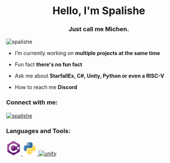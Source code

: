 <h1 align="center">Hello, I'm Spalishe</h1>
<h3 align="center">Just call me Michen.</h3>

<p align="left"> <img src="https://komarev.com/ghpvc/?username=spalishe&label=Profile%20views&color=0e75b6&style=flat" alt="spalishe" /> </p>

- I’m currently working on **multiple projects at the same time**

- Fun fact **there's no fun fact**

- Ask me about **StarfallEx, C#, Unity, Python or even a RISC-V**

- How to reach me **Discord**

<h3 align="left">Connect with me:</h3>
<p align="left">
<a href="https://discord.gg/spalishe" target="blank"><img align="center" src="https://raw.githubusercontent.com/rahuldkjain/github-profile-readme-generator/master/src/images/icons/Social/discord.svg" alt="spalishe" height="30" width="40" /></a>
</p>

<h3 align="left">Languages and Tools:</h3>
<p align="left"> <a href="https://www.w3schools.com/cs/" target="_blank" rel="noreferrer"> <img src="https://raw.githubusercontent.com/devicons/devicon/master/icons/csharp/csharp-original.svg" alt="csharp" width="40" height="40"/> </a> <a href="https://www.python.org" target="_blank" rel="noreferrer"> <img src="https://raw.githubusercontent.com/devicons/devicon/master/icons/python/python-original.svg" alt="python" width="40" height="40"/> </a> <a href="https://unity.com/" target="_blank" rel="noreferrer"> <img src="https://www.vectorlogo.zone/logos/unity3d/unity3d-icon.svg" alt="unity" width="40" height="40"/> </a> </p>

